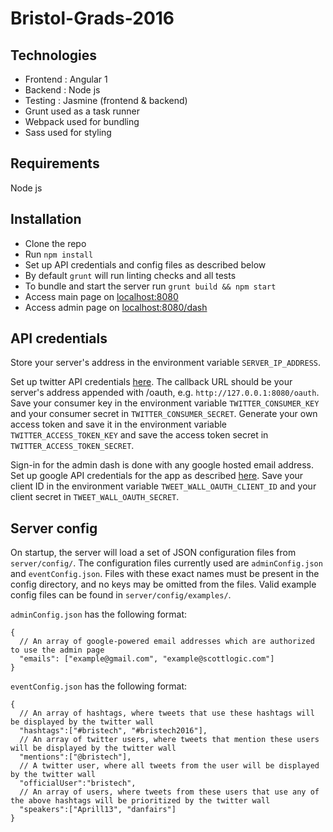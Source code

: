 # Bristol-Grads-2016

Technologies
---

- Frontend : Angular 1
- Backend : Node js
- Testing : Jasmine (frontend & backend)
- Grunt used as a task runner
- Webpack used for bundling
- Sass used for styling

Requirements
---

Node js

Installation
---

- Clone the repo
- Run `npm install`
- Set up API credentials and config files as described below
- By default `grunt` will run linting checks and all tests
- To bundle and start the server run `grunt build && npm start`
- Access main page on [localhost:8080](https://localhost:8080)
- Access admin page on [localhost:8080/dash](https://localhost:8080/dash)


API credentials
---

Store your server's address in the environment variable `SERVER_IP_ADDRESS`.

Set up twitter API credentials [here](https://apps.twitter.com/). The callback URL should be your server's address appended with /oauth, e.g. `http://127.0.0.1:8080/oauth`.
Save your consumer key in the environment variable `TWITTER_CONSUMER_KEY` and your consumer secret in `TWITTER_CONSUMER_SECRET`.
Generate your own access token and save it in the environment variable `TWITTER_ACCESS_TOKEN_KEY` and save the access token secret in `TWITTER_ACCESS_TOKEN_SECRET`.

Sign-in for the admin dash is done with any google hosted email address.
Set up google API credentials for the app as described [here](https://developers.google.com/identity/sign-in/web/devconsole-project).
Save your client ID in the environment variable `TWEET_WALL_OAUTH_CLIENT_ID` and your client secret in `TWEET_WALL_OAUTH_SECRET`.

Server config
---

On startup, the server will load a set of JSON configuration files from `server/config/`.
The configuration files currently used are `adminConfig.json` and `eventConfig.json`.
Files with these exact names must be present in the config directory, and no keys may be omitted from the files.
Valid example config files can be found in `server/config/examples/`.

`adminConfig.json` has the following format:

```JSON5
{
  // An array of google-powered email addresses which are authorized to use the admin page
  "emails": ["example@gmail.com", "example@scottlogic.com"]
}
```

`eventConfig.json` has the following format:
```JSON5
{ 
  // An array of hashtags, where tweets that use these hashtags will be displayed by the twitter wall
  "hashtags":["#bristech", "#bristech2016"],
  // An array of twitter users, where tweets that mention these users will be displayed by the twitter wall
  "mentions":["@bristech"],
  // A twitter user, where all tweets from the user will be displayed by the twitter wall
  "officialUser":"bristech",
  // An array of users, where tweets from these users that use any of the above hashtags will be prioritized by the twitter wall
  "speakers":["Aprill13", "danfairs"]
}
```
